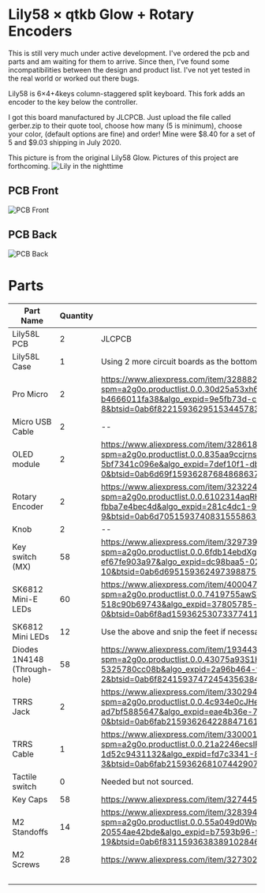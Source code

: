 # Lily58 × qtkb Glow + Rotary Encoders

This is still very much under active development. I've ordered the pcb and parts and am waiting for them to arrive. Since then, I've found some incompatibilities between the design and product list. I've not yet tested in the real world or worked out there bugs.

Lily58 is 6×4+4keys column-staggered split keyboard.
This fork adds an encoder to the key below the controller.

I got this board manufactured by JLCPCB. Just upload the file called gerber.zip to their quote tool, choose how many (5 is minimum), choose your color, (default options are fine) and order! Mine were $8.40 for a set of 5 and $9.03 shipping in July 2020.

This picture is from the original Lily58 Glow. Pictures of this project are forthcoming.
![Lily in the nighttime](https://i.imgur.com/uvap4Nt.jpg)

## PCB Front

![PCB Front](img/PCB-Front.png)

## PCB Back

![PCB Back](img/PCB-Back.png)

# Parts

| Part Name                    | Quantity | Link                                                                                                                                                                                                                                                                                        | Price/Unit | Total    |
| ---------------------------- | -------- | ------------------------------------------------------------------------------------------------------------------------------------------------------------------------------------------------------------------------------------------------------------------------------------------- | ---------- | -------- |
| Lily58L PCB                  | 2        | JLCPCB                                                                                                                                                                                                                                                                                      | \$8.72     | \$17.43  |
| Lily58L Case                 | 1        | Using 2 more circuit boards as the bottom. No other case for now.                                                                                                                                                                                                                           | \$0.00     | \$0.00   |
| Pro Micro                    | 2        | https://www.aliexpress.com/item/32888212119.html?spm=a2g0o.productlist.0.0.30d25a53xh6DaX&algo_pvid=9e5fb73d-c3e5-475f-bda1-b4666011fa38&algo_expid=9e5fb73d-c3e5-475f-bda1-b4666011fa38-8&btsid=0ab6f82215936295153445783e35b6&ws_ab_test=searchweb0_0,searchweb201602_,searchweb201603_   | \$5.59     | \$11.17  |
| Micro USB Cable              | 2        | --                                                                                                                                                                                                                                                                                          | \$0.00     | \$0.00   |
| OLED module                  | 2        | https://www.aliexpress.com/item/32861875681.html?spm=a2g0o.productlist.0.0.835aa9ccjrnsdV&algo_pvid=7def10f1-db5f-4a13-951c-5bf7341c096e&algo_expid=7def10f1-db5f-4a13-951c-5bf7341c096e-0&btsid=0ab6d69f15936287684868637e6e79&ws_ab_test=searchweb0_0,searchweb201602_,searchweb201603_   | \$1.96     | \$3.92   |
| Rotary Encoder               | 2        | https://www.aliexpress.com/item/32322425597.html?spm=a2g0o.productlist.0.0.6102314aqRHfGU&algo_pvid=281c4dc1-9caa-459f-8650-fbba7e4bec4d&algo_expid=281c4dc1-9caa-459f-8650-fbba7e4bec4d-9&btsid=0ab6d70515937408315558637e0bf2&ws_ab_test=searchweb0_0,searchweb201602_,searchweb201603_   | \$1.68     | \$3.35   |
| Knob                         | 2        | --                                                                                                                                                                                                                                                                                          |            | \$0.00   |
| Key switch (MX)              | 58       | https://www.aliexpress.com/item/32973993662.html?spm=a2g0o.productlist.0.0.6fdb14ebdXgCiL&algo_pvid=dc98baa5-021b-42b9-806a-ef67fe903a97&algo_expid=dc98baa5-021b-42b9-806a-ef67fe903a97-10&btsid=0ab6d69515936249739887508eaca4&ws_ab_test=searchweb0_0,searchweb201602_,searchweb201603_  | \$0.29     | \$16.99  |
| SK6812 Mini-E LEDs           | 60       | https://www.aliexpress.com/item/4000475685852.html?spm=a2g0o.productlist.0.0.7419755awSVy7F&algo_pvid=37805785-d316-40cc-8d8d-518c90b69743&algo_expid=37805785-d316-40cc-8d8d-518c90b69743-0&btsid=0ab6f8ad15936253073377411eecdc&ws_ab_test=searchweb0_0,searchweb201602_,searchweb201603_ | \$0.18     | \$10.71  |
| SK6812 Mini LEDs             | 12       | Use the above and snip the feet if necessary                                                                                                                                                                                                                                                |            | \$0.00   |
| Diodes 1N4148 (Through-hole) | 58       | https://www.aliexpress.com/item/1934432186.html?spm=a2g0o.productlist.0.0.43075a93S1HiAy&algo_pvid=2a96b464-fcb2-4d4d-9db0-5325780cc08b&algo_expid=2a96b464-fcb2-4d4d-9db0-5325780cc08b-2&btsid=0ab6f82415937472454356384e6daf&ws_ab_test=searchweb0_0,searchweb201602_,searchweb201603_    | \$0.04     | \$2.48   |
| TRRS Jack                    | 2        | https://www.aliexpress.com/item/33029465106.html?spm=a2g0o.productlist.0.0.4c934e0cJHeHoK&algo_pvid=eae4b36e-738c-4df6-8e73-ad7bf5885647&algo_expid=eae4b36e-738c-4df6-8e73-ad7bf5885647-0&btsid=0ab6fab215936264228847161e1394&ws_ab_test=searchweb0_0,searchweb201602_,searchweb201603_   | \$1.63     | \$3.26   |
| TRRS Cable                   | 1        | https://www.aliexpress.com/item/33000197351.html?spm=a2g0o.productlist.0.0.21a2246ecsIFwV&algo_pvid=fd7c3341-82d4-4c30-813e-1d52c9431132&algo_expid=fd7c3341-82d4-4c30-813e-1d52c9431132-3&btsid=0ab6fab215936268107442907e1395&ws_ab_test=searchweb0_0,searchweb201602_,searchweb201603_   | \$1.79     | \$1.79   |
| Tactile switch               | 0        | Needed but not sourced.                                                                                                                                                                                                                                                                     |            | \$0.00   |
| Key Caps                     | 58       | https://www.aliexpress.com/item/32744591039.html?spm=a2g0o.cart.0.0.1fff3c00zqG7Sv&mp=1                                                                                                                                                                                                     | \$0.44     | \$25.5   |
| M2 Standoffs                 | 14       | https://www.aliexpress.com/item/32839434178.html?spm=a2g0o.productlist.0.0.55a049d0Wpvk4j&algo_pvid=b7593b96-f169-4b42-9f04-20554ae42bde&algo_expid=b7593b96-f169-4b42-9f04-20554ae42bde-19&btsid=0ab6f83115936383891028466e7acb&ws_ab_test=searchweb0_0,searchweb201602_,searchweb201603_  | \$0.57     | \$7.99   |
| M2 Screws                    | 28       | https://www.aliexpress.com/item/32730208891.html?spm=2114.12010612.8148356.21.445e15ccXDyc9g                                                                                                                                                                                                | \$0.21     | \$5.74   |
|                              |          |                                                                                                                                                                                                                                                                                             | Total:     | \$115.80 |

